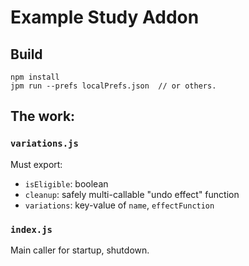 # Example Study Addon

## Build

```
npm install
jpm run --prefs localPrefs.json  // or others.
```

## The work:

### `variations.js`

Must export:

- `isEligible`: boolean
- `cleanup`: safely multi-callable "undo effect" function
- `variations`: key-value of `name`, `effectFunction`

### `index.js`

Main caller for startup, shutdown.
